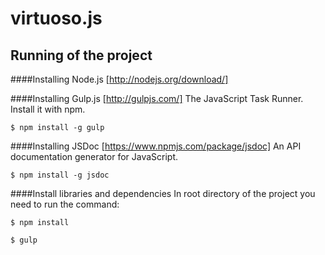 # virtuoso.js

## Running of the project

####Installing Node.js
[http://nodejs.org/download/]

####Installing Gulp.js
[http://gulpjs.com/] The JavaScript Task Runner. Install it with npm.
```
$ npm install -g gulp
```

####Installing JSDoc
[https://www.npmjs.com/package/jsdoc] An API documentation generator for JavaScript.
```
$ npm install -g jsdoc
```

####Install libraries and dependencies
In root directory of the project you need to run the command:
```
$ npm install

$ gulp
```
